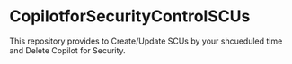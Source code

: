 # CopilotforSecurityControlSCUs
This repository provides to Create/Update SCUs by your shcueduled time and Delete Copilot for Security. 
